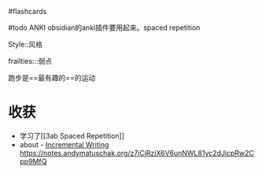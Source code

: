#flashcards

#todo ANKI obsidian的anki插件要用起来。spaced repetition

Style::风格
<!--SR:!2023-01-13,15,290-->

frailties:::弱点
<!--SR:!2022-12-31,2,170!2023-01-06,9,250-->

跑步是==最有趣的==的运动  <!--SR:!2023-01-12,14,290-->

# 收获
- 学习了[[3ab Spaced Repetition]]
- about -   [Incremental Writing](https://github.com/st3v3nmw/obsidian-spaced-repetition/wiki/Incremental-Writing)
https://notes.andymatuschak.org/z7iCjRziX6V6unNWL81yc2dJicpRw2Cpp9MfQ